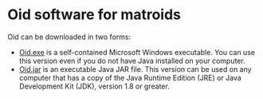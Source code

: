 # Oid software for matroids

Oid can be downloaded in two forms:

* [Oid.exe](/files/Oid.exe) is a self-contained Microsoft Windows executable. You can use this version even if you do not have Java installed on your computer.
* [Oid.jar](/files/Oid.jar) is an executable Java JAR file. This version can be used on any computer that has a copy of the Java Runtime Edition (JRE) or Java Development Kit (JDK), version 1.8 or greater.

